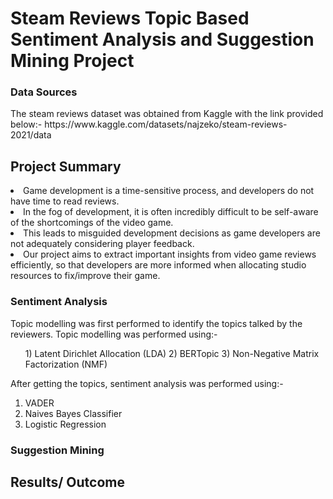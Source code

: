 <h1>Steam Reviews Topic Based Sentiment Analysis and Suggestion Mining Project</h1>

<h3>Data Sources</h3>
The steam reviews dataset was obtained from Kaggle with the link provided below:-
https://www.kaggle.com/datasets/najzeko/steam-reviews-2021/data

<h2>Project Summary</h2>
<li>Game development is a time-sensitive process, and developers do not have time to read reviews.</li>
<li>In the fog of development, it is often incredibly difficult to be self-aware of the shortcomings of the video game.</li>
<li>This leads to misguided development decisions as game developers are not adequately considering player feedback.</li>
<li>Our project aims to extract important insights from video game reviews efficiently, so that developers are more informed when allocating studio resources to fix/improve their game.</li>

<h3>Sentiment Analysis</h3>
Topic modelling was first performed to identify the topics talked by the reviewers. Topic modelling was performed using:-
<ul>
1) Latent Dirichlet Allocation (LDA)
2) BERTopic
3) Non-Negative Matrix Factorization (NMF)
</ul>


After getting the topics, sentiment analysis was performed using:-
1) VADER
2) Naives Bayes Classifier
3) Logistic Regression


<h3>Suggestion Mining</h3>





<h2>Results/ Outcome</h2>


